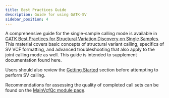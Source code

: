 ```yaml
---
title: Best Practices Guide
description: Guide for using GATK-SV
sidebar_position: 4
---
```


A comprehensive guide for the single-sample calling mode is available in [GATK Best Practices for Structural Variation 
Discovery on Single Samples](https://gatk.broadinstitute.org/hc/en-us/articles/9022653744283-GATK-Best-Practices-for-Structural-Variation-Discovery-on-Single-Samples).
This material covers basic concepts of structural variant calling, specifics of SV VCF formatting, and 
advanced troubleshooting that also apply to the joint calling mode as well. This guide is intended to supplement 
documentation found here.

Users should also review the [Getting Started](/docs/getting-started/overview) section before attempting to perform SV calling.

Recommendations for assessing the quality of completed call sets can be found on the [MainVcfQc module page](/docs/modules/mvqc).